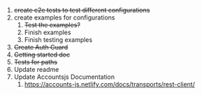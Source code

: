 1. ~~create e2e tests to test different configurations~~
2. create examples for configurations
   1. ~~Test the examples?~~
   2. Finish examples
   3. Finish testing examples
3. ~~Create Auth Guard~~
4. ~~Getting started doc~~
5. ~~Tests for paths~~
6. Update readme
7. Update Accountsjs Documentation
   1. https://accounts-js.netlify.com/docs/transports/rest-client/